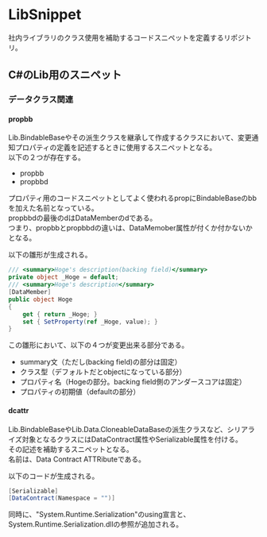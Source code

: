 # LibSnippet

社内ライブラリのクラス使用を補助するコードスニペットを定義するリポジトリ。

## C#のLib用のスニペット

### データクラス関連

#### propbb

Lib.BindableBaseやその派生クラスを継承して作成するクラスにおいて、変更通知プロパティの定義を記述するときに使用するスニペットとなる。  
以下の２つが存在する。

- propbb
- propbbd

プロパティ用のコードスニペットとしてよく使われるpropにBindableBaseのbbを加えた名前となっている。  
propbbdの最後のdはDataMemberのdである。  
つまり、propbbとpropbbdの違いは、DataMemober属性が付くか付かないかとなる。

以下の雛形が生成される。

```cs
/// <summary>Hoge's description(backing field)</summary>
private object _Hoge = default;
/// <summary>Hoge's description</summary>
[DataMember]
public object Hoge
{
	get { return _Hoge; }
	set { SetProperty(ref _Hoge, value); }
}
```

この雛形において、以下の４つが変更出来る部分である。

- summary文（ただし(backing field)の部分は固定）
- クラス型（デフォルトだとobjectになっている部分）
- プロパティ名（Hogeの部分。backing field側のアンダースコアは固定）
- プロパティの初期値（defaultの部分）

#### dcattr

Lib.BindableBaseやLib.Data.CloneableDataBaseの派生クラスなど、シリアライズ対象となるクラスにはDataContract属性やSerializable属性を付ける。  
その記述を補助するスニペットとなる。  
名前は、Data Contract ATTRibuteである。

以下のコードが生成される。

```cs
[Serializable]
[DataContract(Namespace = "")]
```

同時に、"System.Runtime.Serialization"のusing宣言と、System.Runtime.Serialization.dllの参照が追加される。